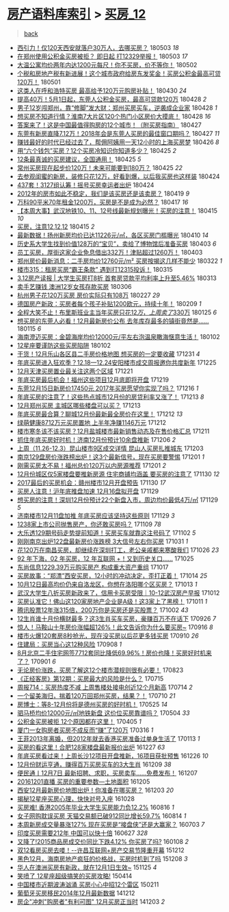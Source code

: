 [房产语料库索引](../../README.md)  > [买房_12](买房_12.md)
====
> [back](../README.md)

- [西引力！仅120天西安就落户30万人，去哪买房？](http://jkwz.applinzi.com/ittc/7098948478254449674.html#%E8%A5%BF%E5%BC%95%E5%8A%9B%EF%BC%81%E4%BB%85120%E5%A4%A9%E8%A5%BF%E5%AE%89%E5%B0%B1%E8%90%BD%E6%88%B730%E4%B8%87%E4%BA%BA%EF%BC%8C%E5%8E%BB%E5%93%AA%E4%B9%B0%E6%88%BF%EF%BC%9F) 180503 *18* 
- [在郑州使用公积金买房被拒？ 即日起 打12329举报！](http://jkwz.applinzi.com/ittc/7098777523133613062.html#%E5%9C%A8%E9%83%91%E5%B7%9E%E4%BD%BF%E7%94%A8%E5%85%AC%E7%A7%AF%E9%87%91%E4%B9%B0%E6%88%BF%E8%A2%AB%E6%8B%92%EF%BC%9F+%E5%8D%B3%E6%97%A5%E8%B5%B7+%E6%89%9312329%E4%B8%BE%E6%8A%A5%EF%BC%81) 180503 *17* 
- [大温公寓均价两年内达1200元每尺！你不买房，价不等你！](http://jkwz.applinzi.com/ittc/7098385480817312774.html#%E5%A4%A7%E6%B8%A9%E5%85%AC%E5%AF%93%E5%9D%87%E4%BB%B7%E4%B8%A4%E5%B9%B4%E5%86%85%E8%BE%BE1200%E5%85%83%E6%AF%8F%E5%B0%BA%EF%BC%81%E4%BD%A0%E4%B8%8D%E4%B9%B0%E6%88%BF%EF%BC%8C%E4%BB%B7%E4%B8%8D%E7%AD%89%E4%BD%A0%EF%BC%81) 180502  
- [个税和房地产税有新进展！这个城市政府给房东发奖金！买房公积金最高可贷120万！](http://jkwz.applinzi.com/ittc/7098011299344811014.html#%E4%B8%AA%E7%A8%8E%E5%92%8C%E6%88%BF%E5%9C%B0%E4%BA%A7%E7%A8%8E%E6%9C%89%E6%96%B0%E8%BF%9B%E5%B1%95%EF%BC%81%E8%BF%99%E4%B8%AA%E5%9F%8E%E5%B8%82%E6%94%BF%E5%BA%9C%E7%BB%99%E6%88%BF%E4%B8%9C%E5%8F%91%E5%A5%96%E9%87%91%EF%BC%81%E4%B9%B0%E6%88%BF%E5%85%AC%E7%A7%AF%E9%87%91%E6%9C%80%E9%AB%98%E5%8F%AF%E8%B4%B7120%E4%B8%87%EF%BC%81) 180501  
- [这类人在呼和浩特买房 最高给予120万元购房补贴！](http://jkwz.applinzi.com/ittc/7097750693672911882.html#%E8%BF%99%E7%B1%BB%E4%BA%BA%E5%9C%A8%E5%91%BC%E5%92%8C%E6%B5%A9%E7%89%B9%E4%B9%B0%E6%88%BF+%E6%9C%80%E9%AB%98%E7%BB%99%E4%BA%88120%E4%B8%87%E5%85%83%E8%B4%AD%E6%88%BF%E8%A1%A5%E8%B4%B4%EF%BC%81) 180430 *24* 
- [提高40万！5月1日起，东莞人公积金买房，最高可贷款120万](http://jkwz.applinzi.com/ittc/7097085872585573387.html#%E6%8F%90%E9%AB%9840%E4%B8%87%EF%BC%815%E6%9C%881%E6%97%A5%E8%B5%B7%EF%BC%8C%E4%B8%9C%E8%8E%9E%E4%BA%BA%E5%85%AC%E7%A7%AF%E9%87%91%E4%B9%B0%E6%88%BF%EF%BC%8C%E6%9C%80%E9%AB%98%E5%8F%AF%E8%B4%B7%E6%AC%BE120%E4%B8%87) 180428 *2* 
- [男子12岁闯郑州，靠“修脚”发大财：郑州买房买车，逆袭成企业家](http://jkwz.applinzi.com/ittc/7096948910495106055.html#%E7%94%B7%E5%AD%9012%E5%B2%81%E9%97%AF%E9%83%91%E5%B7%9E%EF%BC%8C%E9%9D%A0%E2%80%9C%E4%BF%AE%E8%84%9A%E2%80%9D%E5%8F%91%E5%A4%A7%E8%B4%A2%EF%BC%9A%E9%83%91%E5%B7%9E%E4%B9%B0%E6%88%BF%E4%B9%B0%E8%BD%A6%EF%BC%8C%E9%80%86%E8%A2%AD%E6%88%90%E4%BC%81%E4%B8%9A%E5%AE%B6) 180428 *1* 
- [想买房不知道行情？淮南7大片区120个热门小区房价大摸底！](http://jkwz.applinzi.com/ittc/7096966042998014983.html#%E6%83%B3%E4%B9%B0%E6%88%BF%E4%B8%8D%E7%9F%A5%E9%81%93%E8%A1%8C%E6%83%85%EF%BC%9F%E6%B7%AE%E5%8D%977%E5%A4%A7%E7%89%87%E5%8C%BA120%E4%B8%AA%E7%83%AD%E9%97%A8%E5%B0%8F%E5%8C%BA%E6%88%BF%E4%BB%B7%E5%A4%A7%E6%91%B8%E5%BA%95%EF%BC%81) 180428 *16* 
- [答案来了！这是中国最值得购房的12个城市！（附买房指南）](http://jkwz.applinzi.com/ittc/7096712140348195856.html#%E7%AD%94%E6%A1%88%E6%9D%A5%E4%BA%86%EF%BC%81%E8%BF%99%E6%98%AF%E4%B8%AD%E5%9B%BD%E6%9C%80%E5%80%BC%E5%BE%97%E8%B4%AD%E6%88%BF%E7%9A%8412%E4%B8%AA%E5%9F%8E%E5%B8%82%EF%BC%81%EF%BC%88%E9%99%84%E4%B9%B0%E6%88%BF%E6%8C%87%E5%8D%97%EF%BC%89) 180427  
- [东莞有新房直降7.12万！2018年会是东莞人买房的最佳窗口期吗？](http://jkwz.applinzi.com/ittc/7096641765413225478.html#%E4%B8%9C%E8%8E%9E%E6%9C%89%E6%96%B0%E6%88%BF%E7%9B%B4%E9%99%8D7.12%E4%B8%87%EF%BC%812018%E5%B9%B4%E4%BC%9A%E6%98%AF%E4%B8%9C%E8%8E%9E%E4%BA%BA%E4%B9%B0%E6%88%BF%E7%9A%84%E6%9C%80%E4%BD%B3%E7%AA%97%E5%8F%A3%E6%9C%9F%E5%90%97%EF%BC%9F) 180427 *11* 
- [赚钱最好的时代已经过去了，帮佣阿姨用一天12小时的上海买房梦](http://jkwz.applinzi.com/ittc/7091153326932755466.html#%E8%B5%9A%E9%92%B1%E6%9C%80%E5%A5%BD%E7%9A%84%E6%97%B6%E4%BB%A3%E5%B7%B2%E7%BB%8F%E8%BF%87%E5%8E%BB%E4%BA%86%EF%BC%8C%E5%B8%AE%E4%BD%A3%E9%98%BF%E5%A7%A8%E7%94%A8%E4%B8%80%E5%A4%A912%E5%B0%8F%E6%97%B6%E7%9A%84%E4%B8%8A%E6%B5%B7%E4%B9%B0%E6%88%BF%E6%A2%A6) 180426 *8* 
- [用“六个钱包”买房？12个买房冷知识你知道多少？](http://jkwz.applinzi.com/ittc/7095861297872897030.html#%E7%94%A8%E2%80%9C%E5%85%AD%E4%B8%AA%E9%92%B1%E5%8C%85%E2%80%9D%E4%B9%B0%E6%88%BF%EF%BC%9F12%E4%B8%AA%E4%B9%B0%E6%88%BF%E5%86%B7%E7%9F%A5%E8%AF%86%E4%BD%A0%E7%9F%A5%E9%81%93%E5%A4%9A%E5%B0%91%EF%BC%9F) 180425 *2* 
- [12条最真诚的买房建议，全国通用！](http://jkwz.applinzi.com/ittc/7095856131853517835.html#12%E6%9D%A1%E6%9C%80%E7%9C%9F%E8%AF%9A%E7%9A%84%E4%B9%B0%E6%88%BF%E5%BB%BA%E8%AE%AE%EF%BC%8C%E5%85%A8%E5%9B%BD%E9%80%9A%E7%94%A8%EF%BC%81) 180425 *5* 
- [常州买房现在起步价120万！未来可能要到180万？](http://jkwz.applinzi.com/ittc/7095850968082285579.html#%E5%B8%B8%E5%B7%9E%E4%B9%B0%E6%88%BF%E7%8E%B0%E5%9C%A8%E8%B5%B7%E6%AD%A5%E4%BB%B7120%E4%B8%87%EF%BC%81%E6%9C%AA%E6%9D%A5%E5%8F%AF%E8%83%BD%E8%A6%81%E5%88%B0180%E4%B8%87%EF%BC%9F) 180425 *22* 
- [去参观闺蜜的新房，装修只花12万，好看到爆，以后我买房也这样装](http://jkwz.applinzi.com/ittc/7095659691701175303.html#%E5%8E%BB%E5%8F%82%E8%A7%82%E9%97%BA%E8%9C%9C%E7%9A%84%E6%96%B0%E6%88%BF%EF%BC%8C%E8%A3%85%E4%BF%AE%E5%8F%AA%E8%8A%B112%E4%B8%87%EF%BC%8C%E5%A5%BD%E7%9C%8B%E5%88%B0%E7%88%86%EF%BC%8C%E4%BB%A5%E5%90%8E%E6%88%91%E4%B9%B0%E6%88%BF%E4%B9%9F%E8%BF%99%E6%A0%B7%E8%A3%85) 180424  
- [437套！3127组认筹！摇号买房幸运者出炉](http://jkwz.applinzi.com/ittc/7095500341816853520.html#437%E5%A5%97%EF%BC%813127%E7%BB%84%E8%AE%A4%E7%AD%B9%EF%BC%81%E6%91%87%E5%8F%B7%E4%B9%B0%E6%88%BF%E5%B9%B8%E8%BF%90%E8%80%85%E5%87%BA%E7%82%89) 180424  
- [2012年的房市如此不稳定，我们是该买房还是该卖房？](http://jkwz.applinzi.com/ittc/7093689827453305867.html#2012%E5%B9%B4%E7%9A%84%E6%88%BF%E5%B8%82%E5%A6%82%E6%AD%A4%E4%B8%8D%E7%A8%B3%E5%AE%9A%EF%BC%8C%E6%88%91%E4%BB%AC%E6%98%AF%E8%AF%A5%E4%B9%B0%E6%88%BF%E8%BF%98%E6%98%AF%E8%AF%A5%E5%8D%96%E6%88%BF%EF%BC%9F) 180419 *9* 
- [万科90平米70年租金1200万，买房是不是成为必然？](http://jkwz.applinzi.com/ittc/7092938564985947142.html#%E4%B8%87%E7%A7%9190%E5%B9%B3%E7%B1%B370%E5%B9%B4%E7%A7%9F%E9%87%911200%E4%B8%87%EF%BC%8C%E4%B9%B0%E6%88%BF%E6%98%AF%E4%B8%8D%E6%98%AF%E6%88%90%E4%B8%BA%E5%BF%85%E7%84%B6%EF%BC%9F) 180417 *16* 
- [【本周大事】武汉地铁10、11、12号线最新规划曝光！买房的注意！](http://jkwz.applinzi.com/ittc/7092262249966339088.html#%E3%80%90%E6%9C%AC%E5%91%A8%E5%A4%A7%E4%BA%8B%E3%80%91%E6%AD%A6%E6%B1%89%E5%9C%B0%E9%93%8110%E3%80%8111%E3%80%8112%E5%8F%B7%E7%BA%BF%E6%9C%80%E6%96%B0%E8%A7%84%E5%88%92%E6%9B%9D%E5%85%89%EF%BC%81%E4%B9%B0%E6%88%BF%E7%9A%84%E6%B3%A8%E6%84%8F%EF%BC%81) 180415 *10* 
- [买房，注意12,12,12](http://jkwz.applinzi.com/ittc/7091988725775205393.html#%E4%B9%B0%E6%88%BF%EF%BC%8C%E6%B3%A8%E6%84%8F12%2C12%2C12) 180415 *2* 
- [最新数据！扬州新房均价已达11226元/㎡，各区买房门槛曝光](http://jkwz.applinzi.com/ittc/7090284798218339334.html#%E6%9C%80%E6%96%B0%E6%95%B0%E6%8D%AE%EF%BC%81%E6%89%AC%E5%B7%9E%E6%96%B0%E6%88%BF%E5%9D%87%E4%BB%B7%E5%B7%B2%E8%BE%BE11226%E5%85%83%2F%E3%8E%A1%EF%BC%8C%E5%90%84%E5%8C%BA%E4%B9%B0%E6%88%BF%E9%97%A8%E6%A7%9B%E6%9B%9D%E5%85%89) 180410 *14* 
- [历史系大学生找到价值128万的“宝贝”，卖给了博物馆后准备买房](http://jkwz.applinzi.com/ittc/7087738522998146059.html#%E5%8E%86%E5%8F%B2%E7%B3%BB%E5%A4%A7%E5%AD%A6%E7%94%9F%E6%89%BE%E5%88%B0%E4%BB%B7%E5%80%BC128%E4%B8%87%E7%9A%84%E2%80%9C%E5%AE%9D%E8%B4%9D%E2%80%9D%EF%BC%8C%E5%8D%96%E7%BB%99%E4%BA%86%E5%8D%9A%E7%89%A9%E9%A6%86%E5%90%8E%E5%87%86%E5%A4%87%E4%B9%B0%E6%88%BF) 180403 *6* 
- [员工买房，厚街这家企业免息借出332万！津贴超过1260万！](http://jkwz.applinzi.com/ittc/7087653522252497930.html#%E5%91%98%E5%B7%A5%E4%B9%B0%E6%88%BF%EF%BC%8C%E5%8E%9A%E8%A1%97%E8%BF%99%E5%AE%B6%E4%BC%81%E4%B8%9A%E5%85%8D%E6%81%AF%E5%80%9F%E5%87%BA332%E4%B8%87%EF%BC%81%E6%B4%A5%E8%B4%B4%E8%B6%85%E8%BF%871260%E4%B8%87%EF%BC%81) 180403  
- [郑州房价最新消息：二手房均价12760元/m² 买房按揭这几样不能少](http://jkwz.applinzi.com/ittc/7083250718083646475.html#%E9%83%91%E5%B7%9E%E6%88%BF%E4%BB%B7%E6%9C%80%E6%96%B0%E6%B6%88%E6%81%AF%EF%BC%9A%E4%BA%8C%E6%89%8B%E6%88%BF%E5%9D%87%E4%BB%B712760%E5%85%83%2Fm%C2%B2+%E4%B9%B0%E6%88%BF%E6%8C%89%E6%8F%AD%E8%BF%99%E5%87%A0%E6%A0%B7%E4%B8%8D%E8%83%BD%E5%B0%91) 180322 *1* 
- [楼市315：租房买房“霸王条款” 遇到打12315投诉！](http://jkwz.applinzi.com/ittc/7080644483802989574.html#%E6%A5%BC%E5%B8%82315%EF%BC%9A%E7%A7%9F%E6%88%BF%E4%B9%B0%E6%88%BF%E2%80%9C%E9%9C%B8%E7%8E%8B%E6%9D%A1%E6%AC%BE%E2%80%9D+%E9%81%87%E5%88%B0%E6%89%9312315%E6%8A%95%E8%AF%89%EF%BC%81) 180315  
- [3.12房产读报 | 大学生买房打8折 首套房贷款平均利率上升至5.46%](http://jkwz.applinzi.com/ittc/7080022061366117382.html#3.12%E6%88%BF%E4%BA%A7%E8%AF%BB%E6%8A%A5+%7C+%E5%A4%A7%E5%AD%A6%E7%94%9F%E4%B9%B0%E6%88%BF%E6%89%938%E6%8A%98+%E9%A6%96%E5%A5%97%E6%88%BF%E8%B4%B7%E6%AC%BE%E5%B9%B3%E5%9D%87%E5%88%A9%E7%8E%87%E4%B8%8A%E5%8D%87%E8%87%B35.46%25) 180313  
- [卖手艺赚钱 澳洲12岁女孩存款买房](http://jkwz.applinzi.com/ittc/7077393882520486929.html#%E5%8D%96%E6%89%8B%E8%89%BA%E8%B5%9A%E9%92%B1+%E6%BE%B3%E6%B4%B212%E5%B2%81%E5%A5%B3%E5%AD%A9%E5%AD%98%E6%AC%BE%E4%B9%B0%E6%88%BF) 180306  
- [杭州男子花120万买房 房价实际只有108万](http://jkwz.applinzi.com/ittc/7074694148219470855.html#%E6%9D%AD%E5%B7%9E%E7%94%B7%E5%AD%90%E8%8A%B1120%E4%B8%87%E4%B9%B0%E6%88%BF+%E6%88%BF%E4%BB%B7%E5%AE%9E%E9%99%85%E5%8F%AA%E6%9C%89108%E4%B8%87) 180227 *29* 
- [德国房产新政：买房者每个孩子补贴1200欧元，持续十年！](http://jkwz.applinzi.com/ittc/7068015567435203590.html#%E5%BE%B7%E5%9B%BD%E6%88%BF%E4%BA%A7%E6%96%B0%E6%94%BF%EF%BC%9A%E4%B9%B0%E6%88%BF%E8%80%85%E6%AF%8F%E4%B8%AA%E5%AD%A9%E5%AD%90%E8%A1%A5%E8%B4%B41200%E6%AC%A7%E5%85%83%EF%BC%8C%E6%8C%81%E7%BB%AD%E5%8D%81%E5%B9%B4%EF%BC%81) 180209 *1* 
- [全程大笑不止！布里斯班业主当年买房只花$12万，上周卖了$330万](http://jkwz.applinzi.com/ittc/7062561230047151120.html#%E5%85%A8%E7%A8%8B%E5%A4%A7%E7%AC%91%E4%B8%8D%E6%AD%A2%EF%BC%81%E5%B8%83%E9%87%8C%E6%96%AF%E7%8F%AD%E4%B8%9A%E4%B8%BB%E5%BD%93%E5%B9%B4%E4%B9%B0%E6%88%BF%E5%8F%AA%E8%8A%B1%2412%E4%B8%87%EF%BC%8C%E4%B8%8A%E5%91%A8%E5%8D%96%E4%BA%86%24330%E4%B8%87) 180125 *6* 
- [想买房的东莞人必看！12月最新房价公布 去年库存最多的镇街竟然是……](http://jkwz.applinzi.com/ittc/7058857218839938055.html#%E6%83%B3%E4%B9%B0%E6%88%BF%E7%9A%84%E4%B8%9C%E8%8E%9E%E4%BA%BA%E5%BF%85%E7%9C%8B%EF%BC%8112%E6%9C%88%E6%9C%80%E6%96%B0%E6%88%BF%E4%BB%B7%E5%85%AC%E5%B8%83+%E5%8E%BB%E5%B9%B4%E5%BA%93%E5%AD%98%E6%9C%80%E5%A4%9A%E7%9A%84%E9%95%87%E8%A1%97%E7%AB%9F%E7%84%B6%E6%98%AF%E2%80%A6%E2%80%A6) 180115 *6* 
- [海南澄迈买房：金碧海岸均价12000元/平左右泡温泉瞰海惬意生活！](http://jkwz.applinzi.com/ittc/7054049745067049995.html#%E6%B5%B7%E5%8D%97%E6%BE%84%E8%BF%88%E4%B9%B0%E6%88%BF%EF%BC%9A%E9%87%91%E7%A2%A7%E6%B5%B7%E5%B2%B8%E5%9D%87%E4%BB%B712000%E5%85%83%2F%E5%B9%B3%E5%B7%A6%E5%8F%B3%E6%B3%A1%E6%B8%A9%E6%B3%89%E7%9E%B0%E6%B5%B7%E6%83%AC%E6%84%8F%E7%94%9F%E6%B4%BB%EF%BC%81) 180102  
- [12星座要谨防这些买房陷阱](http://jkwz.applinzi.com/ittc/7053934112786613264.html#12%E6%98%9F%E5%BA%A7%E8%A6%81%E8%B0%A8%E9%98%B2%E8%BF%99%E4%BA%9B%E4%B9%B0%E6%88%BF%E9%99%B7%E9%98%B1) 180102  
- [干货！12月乐山各区县二手房价格地图 想买房的一定要收藏](http://jkwz.applinzi.com/ittc/7053174652875047942.html#%E5%B9%B2%E8%B4%A7%EF%BC%8112%E6%9C%88%E4%B9%90%E5%B1%B1%E5%90%84%E5%8C%BA%E5%8E%BF%E4%BA%8C%E6%89%8B%E6%88%BF%E4%BB%B7%E6%A0%BC%E5%9C%B0%E5%9B%BE+%E6%83%B3%E4%B9%B0%E6%88%BF%E7%9A%84%E4%B8%80%E5%AE%9A%E8%A6%81%E6%94%B6%E8%97%8F) 171231 *4* 
- [年底买房进入狂欢季？12.18—12.24安阳楼市成交周报邀你共度新年](http://jkwz.applinzi.com/ittc/7051077155981624336.html#%E5%B9%B4%E5%BA%95%E4%B9%B0%E6%88%BF%E8%BF%9B%E5%85%A5%E7%8B%82%E6%AC%A2%E5%AD%A3%EF%BC%9F12.18%E2%80%9412.24%E5%AE%89%E9%98%B3%E6%A5%BC%E5%B8%82%E6%88%90%E4%BA%A4%E5%91%A8%E6%8A%A5%E9%82%80%E4%BD%A0%E5%85%B1%E5%BA%A6%E6%96%B0%E5%B9%B4) 171225  
- [12月天津买房置业最关注这两个区域](http://jkwz.applinzi.com/ittc/7049589941984560144.html#12%E6%9C%88%E5%A4%A9%E6%B4%A5%E4%B9%B0%E6%88%BF%E7%BD%AE%E4%B8%9A%E6%9C%80%E5%85%B3%E6%B3%A8%E8%BF%99%E4%B8%A4%E4%B8%AA%E5%8C%BA%E5%9F%9F) 171221  
- [年底买房最后机会！福州这些项目12月底即将开盘](http://jkwz.applinzi.com/ittc/7048837730501395473.html#%E5%B9%B4%E5%BA%95%E4%B9%B0%E6%88%BF%E6%9C%80%E5%90%8E%E6%9C%BA%E4%BC%9A%EF%BC%81%E7%A6%8F%E5%B7%9E%E8%BF%99%E4%BA%9B%E9%A1%B9%E7%9B%AE12%E6%9C%88%E5%BA%95%E5%8D%B3%E5%B0%86%E5%BC%80%E7%9B%98) 171219  
- [东莞12月15日新房价17450元 2017年买房愿望你实现了吗？](http://jkwz.applinzi.com/ittc/7047758900655293456.html#%E4%B8%9C%E8%8E%9E12%E6%9C%8815%E6%97%A5%E6%96%B0%E6%88%BF%E4%BB%B717450%E5%85%83+2017%E5%B9%B4%E4%B9%B0%E6%88%BF%E6%84%BF%E6%9C%9B%E4%BD%A0%E5%AE%9E%E7%8E%B0%E4%BA%86%E5%90%97%EF%BC%9F) 171216 *1* 
- [年底买房的注意了！这些热点城市12月份的房贷利率又涨了！](http://jkwz.applinzi.com/ittc/7046498731698947089.html#%E5%B9%B4%E5%BA%95%E4%B9%B0%E6%88%BF%E7%9A%84%E6%B3%A8%E6%84%8F%E4%BA%86%EF%BC%81%E8%BF%99%E4%BA%9B%E7%83%AD%E7%82%B9%E5%9F%8E%E5%B8%8212%E6%9C%88%E4%BB%BD%E7%9A%84%E6%88%BF%E8%B4%B7%E5%88%A9%E7%8E%87%E5%8F%88%E6%B6%A8%E4%BA%86%EF%BC%81) 171213 *8* 
- [12月郑州买房 主城区哪些楼盘可以买？](http://jkwz.applinzi.com/ittc/7046341999832073232.html#12%E6%9C%88%E9%83%91%E5%B7%9E%E4%B9%B0%E6%88%BF+%E4%B8%BB%E5%9F%8E%E5%8C%BA%E5%93%AA%E4%BA%9B%E6%A5%BC%E7%9B%98%E5%8F%AF%E4%BB%A5%E4%B9%B0%EF%BC%9F) 171213  
- [年底买房最合算？聊城12月份最新最全房价在这里！](http://jkwz.applinzi.com/ittc/7046258481026302992.html#%E5%B9%B4%E5%BA%95%E4%B9%B0%E6%88%BF%E6%9C%80%E5%90%88%E7%AE%97%EF%BC%9F%E8%81%8A%E5%9F%8E12%E6%9C%88%E4%BB%BD%E6%9C%80%E6%96%B0%E6%9C%80%E5%85%A8%E6%88%BF%E4%BB%B7%E5%9C%A8%E8%BF%99%E9%87%8C%EF%BC%81) 171212 *13* 
- [绿萌健康8712万元买房置地 上半年净赚1146万元](http://jkwz.applinzi.com/ittc/7046134516094075921.html#%E7%BB%BF%E8%90%8C%E5%81%A5%E5%BA%B78712%E4%B8%87%E5%85%83%E4%B9%B0%E6%88%BF%E7%BD%AE%E5%9C%B0+%E4%B8%8A%E5%8D%8A%E5%B9%B4%E5%87%80%E8%B5%9A1146%E4%B8%87%E5%85%83) 171212  
- [楼市寒冬该不该买房？12月盐城楼市最新销售动态及在售价格汇总](http://jkwz.applinzi.com/ittc/7045854515587187729.html#%E6%A5%BC%E5%B8%82%E5%AF%92%E5%86%AC%E8%AF%A5%E4%B8%8D%E8%AF%A5%E4%B9%B0%E6%88%BF%EF%BC%9F12%E6%9C%88%E7%9B%90%E5%9F%8E%E6%A5%BC%E5%B8%82%E6%9C%80%E6%96%B0%E9%94%80%E5%94%AE%E5%8A%A8%E6%80%81%E5%8F%8A%E5%9C%A8%E5%94%AE%E4%BB%B7%E6%A0%BC%E6%B1%87%E6%80%BB) 171211  
- [抓住年底买房好时机！济南12月份预计10余盘推新](http://jkwz.applinzi.com/ittc/7043987318753461265.html#%E6%8A%93%E4%BD%8F%E5%B9%B4%E5%BA%95%E4%B9%B0%E6%88%BF%E5%A5%BD%E6%97%B6%E6%9C%BA%EF%BC%81%E6%B5%8E%E5%8D%9712%E6%9C%88%E4%BB%BD%E9%A2%84%E8%AE%A110%E4%BD%99%E7%9B%98%E6%8E%A8%E6%96%B0) 171206 *2* 
- [上周（11.26-12.3）昆山楼市9区成交详情 昆山人买房扎推城东](http://jkwz.applinzi.com/ittc/7042958689525302288.html#%E4%B8%8A%E5%91%A8%EF%BC%8811.26-12.3%EF%BC%89%E6%98%86%E5%B1%B1%E6%A5%BC%E5%B8%829%E5%8C%BA%E6%88%90%E4%BA%A4%E8%AF%A6%E6%83%85+%E6%98%86%E5%B1%B1%E4%BA%BA%E4%B9%B0%E6%88%BF%E6%89%8E%E6%8E%A8%E5%9F%8E%E4%B8%9C) 171203  
- [南京129盘房价涨跌榜出炉！这3个最新信号，现在买房要警惕](http://jkwz.applinzi.com/ittc/7042259359185241104.html#%E5%8D%97%E4%BA%AC129%E7%9B%98%E6%88%BF%E4%BB%B7%E6%B6%A8%E8%B7%8C%E6%A6%9C%E5%87%BA%E7%82%89%EF%BC%81%E8%BF%993%E4%B8%AA%E6%9C%80%E6%96%B0%E4%BF%A1%E5%8F%B7%EF%BC%8C%E7%8E%B0%E5%9C%A8%E4%B9%B0%E6%88%BF%E8%A6%81%E8%AD%A6%E6%83%95) 171201 *1* 
- [刚需买房太不易！福州总价120万以内房源推荐](http://jkwz.applinzi.com/ittc/7042141607820788753.html#%E5%88%9A%E9%9C%80%E4%B9%B0%E6%88%BF%E5%A4%AA%E4%B8%8D%E6%98%93%EF%BC%81%E7%A6%8F%E5%B7%9E%E6%80%BB%E4%BB%B7120%E4%B8%87%E4%BB%A5%E5%86%85%E6%88%BF%E6%BA%90%E6%8E%A8%E8%8D%90) 171201 *2* 
- [12月份城区仅5家楼盘要推新房源 住宅商铺均涵盖 要买房的注意了](http://jkwz.applinzi.com/ittc/7041777232098362385.html#12%E6%9C%88%E4%BB%BD%E5%9F%8E%E5%8C%BA%E4%BB%855%E5%AE%B6%E6%A5%BC%E7%9B%98%E8%A6%81%E6%8E%A8%E6%96%B0%E6%88%BF%E6%BA%90+%E4%BD%8F%E5%AE%85%E5%95%86%E9%93%BA%E5%9D%87%E6%B6%B5%E7%9B%96+%E8%A6%81%E4%B9%B0%E6%88%BF%E7%9A%84%E6%B3%A8%E6%84%8F%E4%BA%86) 171130 *12* 
- [2017最后的买房机会：赣州楼市12月开盘预告](http://jkwz.applinzi.com/ittc/7041766153418966033.html#2017%E6%9C%80%E5%90%8E%E7%9A%84%E4%B9%B0%E6%88%BF%E6%9C%BA%E4%BC%9A%EF%BC%9A%E8%B5%A3%E5%B7%9E%E6%A5%BC%E5%B8%8212%E6%9C%88%E5%BC%80%E7%9B%98%E9%A2%84%E5%91%8A) 171130 *17* 
- [买房人注意！沪年底推盘加速 12月16盘拟开盘](http://jkwz.applinzi.com/ittc/7041423305532245008.html#%E4%B9%B0%E6%88%BF%E4%BA%BA%E6%B3%A8%E6%84%8F%EF%BC%81%E6%B2%AA%E5%B9%B4%E5%BA%95%E6%8E%A8%E7%9B%98%E5%8A%A0%E9%80%9F+12%E6%9C%8816%E7%9B%98%E6%8B%9F%E5%BC%80%E7%9B%98) 171129  
- [想买房的注意！深圳12月份预计22个新盘入市，周边均价最低4万/㎡](http://jkwz.applinzi.com/ittc/7041394299072152593.html#%E6%83%B3%E4%B9%B0%E6%88%BF%E7%9A%84%E6%B3%A8%E6%84%8F%EF%BC%81%E6%B7%B1%E5%9C%B312%E6%9C%88%E4%BB%BD%E9%A2%84%E8%AE%A122%E4%B8%AA%E6%96%B0%E7%9B%98%E5%85%A5%E5%B8%82%EF%BC%8C%E5%91%A8%E8%BE%B9%E5%9D%87%E4%BB%B7%E6%9C%80%E4%BD%8E4%E4%B8%87%2F%E3%8E%A1) 171129 *5* 
- [济南楼市12月11盘加推 年底买房应该坚持这些原则](http://jkwz.applinzi.com/ittc/7041300895109743633.html#%E6%B5%8E%E5%8D%97%E6%A5%BC%E5%B8%8212%E6%9C%8811%E7%9B%98%E5%8A%A0%E6%8E%A8+%E5%B9%B4%E5%BA%95%E4%B9%B0%E6%88%BF%E5%BA%94%E8%AF%A5%E5%9D%9A%E6%8C%81%E8%BF%99%E4%BA%9B%E5%8E%9F%E5%88%99) 171129 *3* 
- [1238家上市公司抛售房产，你还敢买房吗？](http://jkwz.applinzi.com/ittc/7033873875694257168.html#1238%E5%AE%B6%E4%B8%8A%E5%B8%82%E5%85%AC%E5%8F%B8%E6%8A%9B%E5%94%AE%E6%88%BF%E4%BA%A7%EF%BC%8C%E4%BD%A0%E8%BF%98%E6%95%A2%E4%B9%B0%E6%88%BF%E5%90%97%EF%BC%9F) 171109 *78* 
- [大乐透129期号码走势提前知道！买房买车就靠这注号码了](http://jkwz.applinzi.com/ittc/7031468719551808528.html#%E5%A4%A7%E4%B9%90%E9%80%8F129%E6%9C%9F%E5%8F%B7%E7%A0%81%E8%B5%B0%E5%8A%BF%E6%8F%90%E5%89%8D%E7%9F%A5%E9%81%93%EF%BC%81%E4%B9%B0%E6%88%BF%E4%B9%B0%E8%BD%A6%E5%B0%B1%E9%9D%A0%E8%BF%99%E6%B3%A8%E5%8F%B7%E7%A0%81%E4%BA%86) 171102 *5* 
- [刚刚南京出炉122盘最新房价涨跌榜 3大信号左右你买房](http://jkwz.applinzi.com/ittc/7030627173629690897.html#%E5%88%9A%E5%88%9A%E5%8D%97%E4%BA%AC%E5%87%BA%E7%82%89122%E7%9B%98%E6%9C%80%E6%96%B0%E6%88%BF%E4%BB%B7%E6%B6%A8%E8%B7%8C%E6%A6%9C+3%E5%A4%A7%E4%BF%A1%E5%8F%B7%E5%B7%A6%E5%8F%B3%E4%BD%A0%E4%B9%B0%E6%88%BF) 171031 *1* 
- [花120万在南昌买房，却继续在深圳打工，老公亲戚都来寒酸我们](http://jkwz.applinzi.com/ittc/7028700659812140049.html#%E8%8A%B1120%E4%B8%87%E5%9C%A8%E5%8D%97%E6%98%8C%E4%B9%B0%E6%88%BF%EF%BC%8C%E5%8D%B4%E7%BB%A7%E7%BB%AD%E5%9C%A8%E6%B7%B1%E5%9C%B3%E6%89%93%E5%B7%A5%EF%BC%8C%E8%80%81%E5%85%AC%E4%BA%B2%E6%88%9A%E9%83%BD%E6%9D%A5%E5%AF%92%E9%85%B8%E6%88%91%E4%BB%AC) 171026 *23* 
- [92 年下海，02 年买房，12 年互联网 +！又到历史关口……](http://jkwz.applinzi.com/ittc/7028322286258619409.html#92+%E5%B9%B4%E4%B8%8B%E6%B5%B7%EF%BC%8C02+%E5%B9%B4%E4%B9%B0%E6%88%BF%EF%BC%8C12+%E5%B9%B4%E4%BA%92%E8%81%94%E7%BD%91+%2B%EF%BC%81%E5%8F%88%E5%88%B0%E5%8E%86%E5%8F%B2%E5%85%B3%E5%8F%A3%E2%80%A6%E2%80%A6) 171025  
- [东尚信息1229.39万元购买房产 构成重大资产重组](http://jkwz.applinzi.com/ittc/7025413321862415377.html#%E4%B8%9C%E5%B0%9A%E4%BF%A1%E6%81%AF1229.39%E4%B8%87%E5%85%83%E8%B4%AD%E4%B9%B0%E6%88%BF%E4%BA%A7+%E6%9E%84%E6%88%90%E9%87%8D%E5%A4%A7%E8%B5%84%E4%BA%A7%E9%87%8D%E7%BB%84) 171017  
- [买房故事：“郑漂”西安买房，12小时的冲动决定，歪打正着！](http://jkwz.applinzi.com/ittc/7024228383200904209.html#%E4%B9%B0%E6%88%BF%E6%95%85%E4%BA%8B%EF%BC%9A%E2%80%9C%E9%83%91%E6%BC%82%E2%80%9D%E8%A5%BF%E5%AE%89%E4%B9%B0%E6%88%BF%EF%BC%8C12%E5%B0%8F%E6%97%B6%E7%9A%84%E5%86%B2%E5%8A%A8%E5%86%B3%E5%AE%9A%EF%BC%8C%E6%AD%AA%E6%89%93%E6%AD%A3%E7%9D%80%EF%BC%81) 171014 *25* 
- [10月12日最高均价仍来自洛龙区，你想在洛阳哪个区买房？](http://jkwz.applinzi.com/ittc/7023990225456612369.html#10%E6%9C%8812%E6%97%A5%E6%9C%80%E9%AB%98%E5%9D%87%E4%BB%B7%E4%BB%8D%E6%9D%A5%E8%87%AA%E6%B4%9B%E9%BE%99%E5%8C%BA%EF%BC%8C%E4%BD%A0%E6%83%B3%E5%9C%A8%E6%B4%9B%E9%98%B3%E5%93%AA%E4%B8%AA%E5%8C%BA%E4%B9%B0%E6%88%BF%EF%BC%9F) 171013 *1* 
- [武汉大学生八折买房新政来了，信用卡买房受限｜10-12武汉房产早报](http://jkwz.applinzi.com/ittc/7023467478884287505.html#%E6%AD%A6%E6%B1%89%E5%A4%A7%E5%AD%A6%E7%94%9F%E5%85%AB%E6%8A%98%E4%B9%B0%E6%88%BF%E6%96%B0%E6%94%BF%E6%9D%A5%E4%BA%86%EF%BC%8C%E4%BF%A1%E7%94%A8%E5%8D%A1%E4%B9%B0%E6%88%BF%E5%8F%97%E9%99%90%EF%BD%9C10-12%E6%AD%A6%E6%B1%89%E6%88%BF%E4%BA%A7%E6%97%A9%E6%8A%A5) 171012  
- [买房认准它！佛山这120家房地产企业是A级！这3家上了黑榜！](http://jkwz.applinzi.com/ittc/7023176208731341840.html#%E4%B9%B0%E6%88%BF%E8%AE%A4%E5%87%86%E5%AE%83%EF%BC%81%E4%BD%9B%E5%B1%B1%E8%BF%99120%E5%AE%B6%E6%88%BF%E5%9C%B0%E4%BA%A7%E4%BC%81%E4%B8%9A%E6%98%AFA%E7%BA%A7%EF%BC%81%E8%BF%993%E5%AE%B6%E4%B8%8A%E4%BA%86%E9%BB%91%E6%A6%9C%EF%BC%81) 171011 *1* 
- [腾讯股票12年涨315倍，200万你是买房还是买股票？](http://jkwz.applinzi.com/ittc/7019924191049155601.html#%E8%85%BE%E8%AE%AF%E8%82%A1%E7%A5%A812%E5%B9%B4%E6%B6%A8315%E5%80%8D%EF%BC%8C200%E4%B8%87%E4%BD%A0%E6%98%AF%E4%B9%B0%E6%88%BF%E8%BF%98%E6%98%AF%E4%B9%B0%E8%82%A1%E7%A5%A8%EF%BC%9F) 171002 *43* 
- [12生肖谁十月份横财最多？这3生肖买车买房，豪赚百万不在话下](http://jkwz.applinzi.com/ittc/7017546548777583633.html#12%E7%94%9F%E8%82%96%E8%B0%81%E5%8D%81%E6%9C%88%E4%BB%BD%E6%A8%AA%E8%B4%A2%E6%9C%80%E5%A4%9A%EF%BC%9F%E8%BF%993%E7%94%9F%E8%82%96%E4%B9%B0%E8%BD%A6%E4%B9%B0%E6%88%BF%EF%BC%8C%E8%B1%AA%E8%B5%9A%E7%99%BE%E4%B8%87%E4%B8%8D%E5%9C%A8%E8%AF%9D%E4%B8%8B) 170926 *7* 
- [惊人！马鞍山十年房价涨幅超126%！此文告诉你为什么要买房~](http://jkwz.applinzi.com/ittc/7013939542594421776.html#%E6%83%8A%E4%BA%BA%EF%BC%81%E9%A9%AC%E9%9E%8D%E5%B1%B1%E5%8D%81%E5%B9%B4%E6%88%BF%E4%BB%B7%E6%B6%A8%E5%B9%85%E8%B6%85126%25%EF%BC%81%E6%AD%A4%E6%96%87%E5%91%8A%E8%AF%89%E4%BD%A0%E4%B8%BA%E4%BB%80%E4%B9%88%E8%A6%81%E4%B9%B0%E6%88%BF%7E) 170916 *8* 
- [楼市火爆120套房8秒抢光，现在没买房以后花更多钱买房](http://jkwz.applinzi.com/ittc/7011715065546540049.html#%E6%A5%BC%E5%B8%82%E7%81%AB%E7%88%86120%E5%A5%97%E6%88%BF8%E7%A7%92%E6%8A%A2%E5%85%89%EF%BC%8C%E7%8E%B0%E5%9C%A8%E6%B2%A1%E4%B9%B0%E6%88%BF%E4%BB%A5%E5%90%8E%E8%8A%B1%E6%9B%B4%E5%A4%9A%E9%92%B1%E4%B9%B0%E6%88%BF) 170910 *26* 
- [住建局：买房当心这12种风险](http://jkwz.applinzi.com/ittc/7010819642724189200.html#%E4%BD%8F%E5%BB%BA%E5%B1%80%EF%BC%9A%E4%B9%B0%E6%88%BF%E5%BD%93%E5%BF%83%E8%BF%9912%E7%A7%8D%E9%A3%8E%E9%99%A9) 170908 *1* 
- [8月北京二手住宅网签7712套同比降低69.96%！房价也降！买房好时机来了？](http://jkwz.applinzi.com/ittc/7008282524357493776.html#8%E6%9C%88%E5%8C%97%E4%BA%AC%E4%BA%8C%E6%89%8B%E4%BD%8F%E5%AE%85%E7%BD%91%E7%AD%BE7712%E5%A5%97%E5%90%8C%E6%AF%94%E9%99%8D%E4%BD%8E69.96%25%EF%BC%81%E6%88%BF%E4%BB%B7%E4%B9%9F%E9%99%8D%EF%BC%81%E4%B9%B0%E6%88%BF%E5%A5%BD%E6%97%B6%E6%9C%BA%E6%9D%A5%E4%BA%86%EF%BC%9F) 170901 *6* 
- [无论房价涨跌，买房了解这12个楼市潜规则很有必要！](http://jkwz.applinzi.com/ittc/7005077016326702096.html#%E6%97%A0%E8%AE%BA%E6%88%BF%E4%BB%B7%E6%B6%A8%E8%B7%8C%EF%BC%8C%E4%B9%B0%E6%88%BF%E4%BA%86%E8%A7%A3%E8%BF%9912%E4%B8%AA%E6%A5%BC%E5%B8%82%E6%BD%9C%E8%A7%84%E5%88%99%E5%BE%88%E6%9C%89%E5%BF%85%E8%A6%81%EF%BC%81) 170823  
- [《正经客房》第12期：买房最大的风险是什么？](http://jkwz.applinzi.com/ittc/6990186213691360272.html#%E3%80%8A%E6%AD%A3%E7%BB%8F%E5%AE%A2%E6%88%BF%E3%80%8B%E7%AC%AC12%E6%9C%9F%EF%BC%9A%E4%B9%B0%E6%88%BF%E6%9C%80%E5%A4%A7%E7%9A%84%E9%A3%8E%E9%99%A9%E6%98%AF%E4%BB%80%E4%B9%88%EF%BC%9F) 170715  
- [周报714：买房热度不减 上周售楼处接电创近12个月新高](http://jkwz.applinzi.com/ittc/6990063413156643856.html#%E5%91%A8%E6%8A%A5714%EF%BC%9A%E4%B9%B0%E6%88%BF%E7%83%AD%E5%BA%A6%E4%B8%8D%E5%87%8F+%E4%B8%8A%E5%91%A8%E5%94%AE%E6%A5%BC%E5%A4%84%E6%8E%A5%E7%94%B5%E5%88%9B%E8%BF%9112%E4%B8%AA%E6%9C%88%E6%96%B0%E9%AB%98) 170714 *2* 
- [一个留美海归，揣着120万回郑州买房，结果？！](http://jkwz.applinzi.com/ittc/6988745975437722629.html#%E4%B8%80%E4%B8%AA%E7%95%99%E7%BE%8E%E6%B5%B7%E5%BD%92%EF%BC%8C%E6%8F%A3%E7%9D%80120%E4%B8%87%E5%9B%9E%E9%83%91%E5%B7%9E%E4%B9%B0%E6%88%BF%EF%BC%8C%E7%BB%93%E6%9E%9C%EF%BC%9F%EF%BC%81) 170710 *21* 
- [房博士：等8-12月份将是德州买房的好时机！](http://jkwz.applinzi.com/ittc/6971189600193086469.html#%E6%88%BF%E5%8D%9A%E5%A3%AB%EF%BC%9A%E7%AD%898-12%E6%9C%88%E4%BB%BD%E5%B0%86%E6%98%AF%E5%BE%B7%E5%B7%9E%E4%B9%B0%E6%88%BF%E7%9A%84%E5%A5%BD%E6%97%B6%E6%9C%BA%EF%BC%81) 170525 *14* 
- [驷马桥均价12000元/㎡地铁新盘 这价位买房靠谱吗？](http://jkwz.applinzi.com/ittc/6963748287189353477.html#%E9%A9%B7%E9%A9%AC%E6%A1%A5%E5%9D%87%E4%BB%B712000%E5%85%83%2F%E3%8E%A1%E5%9C%B0%E9%93%81%E6%96%B0%E7%9B%98+%E8%BF%99%E4%BB%B7%E4%BD%8D%E4%B9%B0%E6%88%BF%E9%9D%A0%E8%B0%B1%E5%90%97%EF%BC%9F) 170504 *33* 
- [公积金买房被拒 12个原因都在这里！](http://jkwz.applinzi.com/ittc/6953193496335877125.html#%E5%85%AC%E7%A7%AF%E9%87%91%E4%B9%B0%E6%88%BF%E8%A2%AB%E6%8B%92+12%E4%B8%AA%E5%8E%9F%E5%9B%A0%E9%83%BD%E5%9C%A8%E8%BF%99%E9%87%8C%EF%BC%81) 170405 *1* 
- [厦门一女购房者买房不成反而“赚”了120万](http://jkwz.applinzi.com/ittc/6945563485567190020.html#%E5%8E%A6%E9%97%A8%E4%B8%80%E5%A5%B3%E8%B4%AD%E6%88%BF%E8%80%85%E4%B9%B0%E6%88%BF%E4%B8%8D%E6%88%90%E5%8F%8D%E8%80%8C%E2%80%9C%E8%B5%9A%E2%80%9D%E4%BA%86120%E4%B8%87) 170316 *1* 
- [王菲2013年离婚，但2012年就去香港买房准备过单身生活了](http://jkwz.applinzi.com/ittc/6922634329850381317.html#%E7%8E%8B%E8%8F%B22013%E5%B9%B4%E7%A6%BB%E5%A9%9A%EF%BC%8C%E4%BD%862012%E5%B9%B4%E5%B0%B1%E5%8E%BB%E9%A6%99%E6%B8%AF%E4%B9%B0%E6%88%BF%E5%87%86%E5%A4%87%E8%BF%87%E5%8D%95%E8%BA%AB%E7%94%9F%E6%B4%BB%E4%BA%86) 170113 *1* 
- [买房的看这里！合肥128家楼盘最新报价出炉](http://jkwz.applinzi.com/ittc/6916252596137624581.html#%E4%B9%B0%E6%88%BF%E7%9A%84%E7%9C%8B%E8%BF%99%E9%87%8C%EF%BC%81%E5%90%88%E8%82%A5128%E5%AE%B6%E6%A5%BC%E7%9B%98%E6%9C%80%E6%96%B0%E6%8A%A5%E4%BB%B7%E5%87%BA%E7%82%89) 161227 *63* 
- [年底买房看过来！上周长沙12项目开盘推新，16项目获批预售](http://jkwz.applinzi.com/ittc/6915972532909114372.html#%E5%B9%B4%E5%BA%95%E4%B9%B0%E6%88%BF%E7%9C%8B%E8%BF%87%E6%9D%A5%EF%BC%81%E4%B8%8A%E5%91%A8%E9%95%BF%E6%B2%9912%E9%A1%B9%E7%9B%AE%E5%BC%80%E7%9B%98%E6%8E%A8%E6%96%B0%EF%BC%8C16%E9%A1%B9%E7%9B%AE%E8%8E%B7%E6%89%B9%E9%A2%84%E5%94%AE) 161226 *10* 
- [12月份财运亨通，赚得百万买房买车的3大生肖](http://jkwz.applinzi.com/ittc/6909722464279331844.html#12%E6%9C%88%E4%BB%BD%E8%B4%A2%E8%BF%90%E4%BA%A8%E9%80%9A%EF%BC%8C%E8%B5%9A%E5%BE%97%E7%99%BE%E4%B8%87%E4%B9%B0%E6%88%BF%E4%B9%B0%E8%BD%A6%E7%9A%843%E5%A4%A7%E7%94%9F%E8%82%96) 161209 *38* 
- [便民通丨12月7日 最新招聘、求职，买房卖车……免费发布！](http://jkwz.applinzi.com/ittc/6908884869160895493.html#%E4%BE%BF%E6%B0%91%E9%80%9A%E4%B8%A812%E6%9C%887%E6%97%A5+%E6%9C%80%E6%96%B0%E6%8B%9B%E8%81%98%E3%80%81%E6%B1%82%E8%81%8C%EF%BC%8C%E4%B9%B0%E6%88%BF%E5%8D%96%E8%BD%A6%E2%80%A6%E2%80%A6%E5%85%8D%E8%B4%B9%E5%8F%91%E5%B8%83%EF%BC%81) 161207  
- [20161201直播 买房的重要参数—土地面积](http://jkwz.applinzi.com/ittc/6907994651096515589.html#20161201%E7%9B%B4%E6%92%AD+%E4%B9%B0%E6%88%BF%E7%9A%84%E9%87%8D%E8%A6%81%E5%8F%82%E6%95%B0%E2%80%94%E5%9C%9F%E5%9C%B0%E9%9D%A2%E7%A7%AF) 161205  
- [西安12月最新房价地图出炉！你准备在哪买房？](http://jkwz.applinzi.com/ittc/6907357233259480068.html#%E8%A5%BF%E5%AE%8912%E6%9C%88%E6%9C%80%E6%96%B0%E6%88%BF%E4%BB%B7%E5%9C%B0%E5%9B%BE%E5%87%BA%E7%82%89%EF%BC%81%E4%BD%A0%E5%87%86%E5%A4%87%E5%9C%A8%E5%93%AA%E4%B9%B0%E6%88%BF%EF%BC%9F) 161203 *20* 
- [揭秘12星座买房心理，快快对号入座](http://jkwz.applinzi.com/ittc/6894094771286443013.html#%E6%8F%AD%E7%A7%9812%E6%98%9F%E5%BA%A7%E4%B9%B0%E6%88%BF%E5%BF%83%E7%90%86%EF%BC%8C%E5%BF%AB%E5%BF%AB%E5%AF%B9%E5%8F%B7%E5%85%A5%E5%BA%A7) 161028  
- [买房难! 香港2005年毕业大学生买房能力负12.2%](http://jkwz.applinzi.com/ittc/6866893259187684357.html#%E4%B9%B0%E6%88%BF%E9%9A%BE%21+%E9%A6%99%E6%B8%AF2005%E5%B9%B4%E6%AF%95%E4%B8%9A%E5%A4%A7%E5%AD%A6%E7%94%9F%E4%B9%B0%E6%88%BF%E8%83%BD%E5%8A%9B%E8%B4%9F12.2%25) 160816 *1* 
- [女子网购耽误买房 天猫交易额已破912同比增长59.7%](http://jkwz.applinzi.com/ittc/6866328731110605828.html#%E5%A5%B3%E5%AD%90%E7%BD%91%E8%B4%AD%E8%80%BD%E8%AF%AF%E4%B9%B0%E6%88%BF+%E5%A4%A9%E7%8C%AB%E4%BA%A4%E6%98%93%E9%A2%9D%E5%B7%B2%E7%A0%B4912%E5%90%8C%E6%AF%94%E5%A2%9E%E9%95%BF59.7%25) 160814 *1* 
- [本周新房成交量暴涨127% 现在买房是“接盘侠”还是大赢家？](http://jkwz.applinzi.com/ittc/6850754689532167173.html#%E6%9C%AC%E5%91%A8%E6%96%B0%E6%88%BF%E6%88%90%E4%BA%A4%E9%87%8F%E6%9A%B4%E6%B6%A8127%25+%E7%8E%B0%E5%9C%A8%E4%B9%B0%E6%88%BF%E6%98%AF%E2%80%9C%E6%8E%A5%E7%9B%98%E4%BE%A0%E2%80%9D%E8%BF%98%E6%98%AF%E5%A4%A7%E8%B5%A2%E5%AE%B6%EF%BC%9F) 160703 *7* 
- [印度买房需要212年  中国可以快十倍](http://jkwz.applinzi.com/ittc/6848365957327881220.html#%E5%8D%B0%E5%BA%A6%E4%B9%B0%E6%88%BF%E9%9C%80%E8%A6%81212%E5%B9%B4++%E4%B8%AD%E5%9B%BD%E5%8F%AF%E4%BB%A5%E5%BF%AB%E5%8D%81%E5%80%8D) 160627 *328* 
- [又降了!2015商品房成交价同比下跌4.12% 你买房了吗?](http://jkwz.applinzi.com/ittc/6785038064032416772.html#%E5%8F%88%E9%99%8D%E4%BA%86%212015%E5%95%86%E5%93%81%E6%88%BF%E6%88%90%E4%BA%A4%E4%BB%B7%E5%90%8C%E6%AF%94%E4%B8%8B%E8%B7%8C4.12%25+%E4%BD%A0%E4%B9%B0%E6%88%BF%E4%BA%86%E5%90%97%3F) 160108 *2* 
- [双12看房买房去喽！--许昌互联网+房产交易节隆重开幕](http://jkwz.applinzi.com/ittc/6774963024079356933.html#%E5%8F%8C12%E7%9C%8B%E6%88%BF%E4%B9%B0%E6%88%BF%E5%8E%BB%E5%96%BD%EF%BC%81--%E8%AE%B8%E6%98%8C%E4%BA%92%E8%81%94%E7%BD%91%2B%E6%88%BF%E4%BA%A7%E4%BA%A4%E6%98%93%E8%8A%82%E9%9A%86%E9%87%8D%E5%BC%80%E5%B9%95) 151212  
- [黑色12月，海南房地产疯狂的价格战，买房时机到了吗](http://jkwz.applinzi.com/ittc/6773387797037843461.html#%E9%BB%91%E8%89%B212%E6%9C%88%EF%BC%8C%E6%B5%B7%E5%8D%97%E6%88%BF%E5%9C%B0%E4%BA%A7%E7%96%AF%E7%8B%82%E7%9A%84%E4%BB%B7%E6%A0%BC%E6%88%98%EF%BC%8C%E4%B9%B0%E6%88%BF%E6%97%B6%E6%9C%BA%E5%88%B0%E4%BA%86%E5%90%97) 151208 *3* 
- [华人在澳洲买房有新政，就在12月1日生效~](http://jkwz.applinzi.com/ittc/6768580144306586629.html#%E5%8D%8E%E4%BA%BA%E5%9C%A8%E6%BE%B3%E6%B4%B2%E4%B9%B0%E6%88%BF%E6%9C%89%E6%96%B0%E6%94%BF%EF%BC%8C%E5%B0%B1%E5%9C%A812%E6%9C%881%E6%97%A5%E7%94%9F%E6%95%88%7E) 151125 *4* 
- [笑喷了 12星座超级搞笑的买房攻略!](http://jkwz.applinzi.com/ittc/547650611406999964.html#%E7%AC%91%E5%96%B7%E4%BA%86+12%E6%98%9F%E5%BA%A7%E8%B6%85%E7%BA%A7%E6%90%9E%E7%AC%91%E7%9A%84%E4%B9%B0%E6%88%BF%E6%94%BB%E7%95%A5%21) 150414  
- [中国楼市近期波涛汹涌 买房小心中招12个雷区](http://jkwz.applinzi.com/ittc/547650611391493641.html#%E4%B8%AD%E5%9B%BD%E6%A5%BC%E5%B8%82%E8%BF%91%E6%9C%9F%E6%B3%A2%E6%B6%9B%E6%B1%B9%E6%B6%8C+%E4%B9%B0%E6%88%BF%E5%B0%8F%E5%BF%83%E4%B8%AD%E6%8B%9B12%E4%B8%AA%E9%9B%B7%E5%8C%BA) 150211  
- [葡萄牙买房移民2014年12月最新数据](http://jkwz.applinzi.com/ittc/547650611380200879.html#%E8%91%A1%E8%90%84%E7%89%99%E4%B9%B0%E6%88%BF%E7%A7%BB%E6%B0%912014%E5%B9%B412%E6%9C%88%E6%9C%80%E6%96%B0%E6%95%B0%E6%8D%AE) 141212  
- [房企&quot;冲刺&quot;购房者&quot;有利可图&quot; 12月买房正当时](http://jkwz.applinzi.com/ittc/547650611380898295.html#%E6%88%BF%E4%BC%81%26quot%3B%E5%86%B2%E5%88%BA%26quot%3B%E8%B4%AD%E6%88%BF%E8%80%85%26quot%3B%E6%9C%89%E5%88%A9%E5%8F%AF%E5%9B%BE%26quot%3B+12%E6%9C%88%E4%B9%B0%E6%88%BF%E6%AD%A3%E5%BD%93%E6%97%B6) 141203 *2* 
